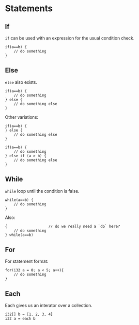 #  Statements

## If

`if` can be used with an expression for the usual condition check.

```
if(a==b) {
	// do something
}
```

## Else

`else` also exists.

```
if(a==b) {
	// do something
} else {
	// do something else
}
```

Other variations:

```
if(a==b) {
} else {
	// do something else
}
```

```
if(a==b) {
	// do something
} else if (a > b) {
	// do something else
}
```

## While

`while` loop until the condition is false.

```
while(a==b) {
	// do something
}
```

Also:

```
{					// do we really need a `do` here?
	// do something
} while(a==b)
```

## For

For statement format:

```
for(i32 a = 0; a < 5; a++){
	// do something
}
```

## Each

Each gives us an interator over a collection.

```
i32[] b = [1, 2, 3, 4]
i32 a = each b
```

